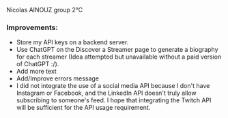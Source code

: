Nicolas AINOUZ group 2°C

### Improvements:

- Store my API keys on a backend server.
- Use ChatGPT on the Discover a Streamer page to generate a biography for each streamer (Idea attempted but unavailable without a paid version of ChatGPT :/).
- Add more text
- Add/Improve errors message
- I did not integrate the use of a social media API because I don't have Instagram or Facebook, and the LinkedIn API doesn't truly allow subscribing to someone's feed. I hope that integrating the Twitch API will be sufficient for the API usage requirement.